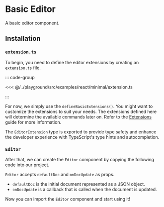 # Basic Editor

A basic editor component.

<!-- @include: @/examples/minimal.md -->

## Installation

### `extension.ts`

To begin, you need to define the editor extensions by creating an `extension.ts` file.

::: code-group

<<< @/../playground/src/examples/react/minimal/extension.ts

:::

For now, we simply use the `defineBasicExtensions()`. You might want to customize the extensions to suit your needs. The extensions defined here will determine the available commands later on. Refer to the [Extensions](../guide/extensions) guide for more information.

The `EditorExtension` type is exported to provide type safety and enhance the developer experience with TypeScript's type hints and autocompletion.

### `Editor`

After that, we can create the `Editor` component by copying the following code into our project.

<!-- @include: @/example-code-blocks/minimal/editor.md -->

`Editor` accepts `defaultDoc` and `onDocUpdate` as props.

- `defaultDoc` is the initial document represented as a JSON object.
- `onDocUpdate` is a callback that is called when the document is updated.

Now you can import the `Editor` component and start using it!
